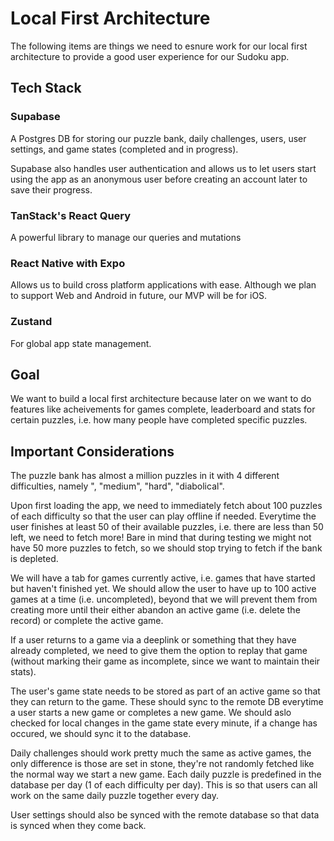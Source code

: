 # Local First Architecture

The following items are things we need to esnure work for our local first architecture to provide a good user experience for our Sudoku app.

## Tech Stack

### Supabase

A Postgres DB for storing our puzzle bank, daily challenges, users, user settings, and game states (completed and in progress).

Supabase also handles user authentication and allows us to let users start using the app as an anonymous user before creating an account later to save their progress.

### TanStack's React Query

A powerful library to manage our queries and mutations

### React Native with Expo

Allows us to build cross platform applications with ease. Although we plan to support Web and Android in future, our MVP will be for iOS.

### Zustand

For global app state management.

## Goal

We want to build a local first architecture because later on we want to do features like acheivements for games complete, leaderboard and stats for certain puzzles, i.e. how many people have completed specific puzzles.

## Important Considerations

The puzzle bank has almost a million puzzles in it with 4 different difficulties, namely ", "medium", "hard", "diabolical".

Upon first loading the app, we need to immediately fetch about 100 puzzles of each difficulty so that the user can play offline if needed. Everytime the user finishes at least 50 of their available puzzles, i.e. there are less than 50 left, we need to fetch more! Bare in mind that during testing we might not have 50 more puzzles to fetch, so we should stop trying to fetch if the bank is depleted.

We will have a tab for games currently active, i.e. games that have started but haven't finished yet. We should allow the user to have up to 100 active games at a time (i.e. uncompleted), beyond that we will prevent them from creating more until their either abandon an active game (i.e. delete the record) or complete the active game.

If a user returns to a game via a deeplink or something that they have already completed, we need to give them the option to replay that game (without marking their game as incomplete, since we want to maintain their stats).

The user's game state needs to be stored as part of an active game so that they can return to the game. These should sync to the remote DB everytime a user starts a new game or completes a new game. We should aslo checked for local changes in the game state every minute, if a change has occured, we should sync it to the database.

Daily challenges should work pretty much the same as active games, the only difference is those are set in stone, they're not randomly fetched like the normal way we start a new game. Each daily puzzle is predefined in the database per day (1 of each difficulty per day). This is so that users can all work on the same daily puzzle together every day.

User settings should also be synced with the remote database so that data is synced when they come back.
